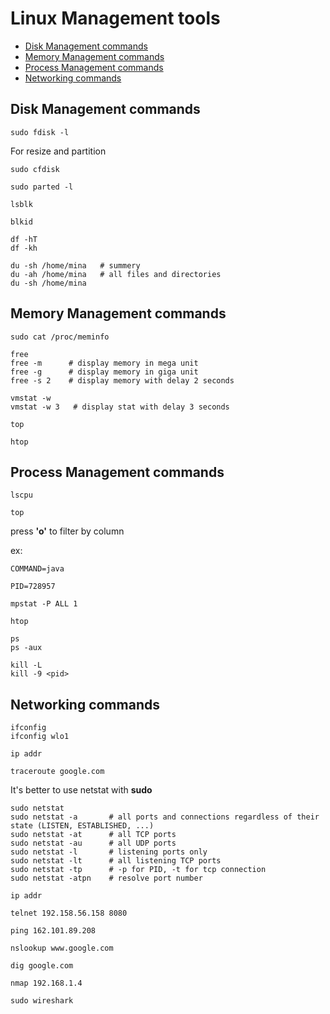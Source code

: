 # Linux Management tools

- [Disk Management commands](#disk_tools)
- [Memory Management commands](#memory_tools)
- [Process Management commands](#process_tools)
- [Networking commands](#networking_tools)


## <a name='disk_tools'> Disk Management commands </a>

```
sudo fdisk -l
```

For resize and partition
```
sudo cfdisk
```

```
sudo parted -l
```

```
lsblk
```

```
blkid
```

```
df -hT
df -kh
```

```
du -sh /home/mina   # summery
du -ah /home/mina   # all files and directories
du -sh /home/mina
```

## <a name='memory_tools'> Memory Management commands </a>

```
sudo cat /proc/meminfo 
```


```
free
free -m      # display memory in mega unit
free -g      # display memory in giga unit
free -s 2    # display memory with delay 2 seconds
```

```
vmstat -w
vmstat -w 3   # display stat with delay 3 seconds
```

```
top
```


```
htop
```

## <a name='process_tools'> Process Management commands </a>

```
lscpu
```

```
top
```
press **'o'** to filter by column

ex:
```
COMMAND=java

PID=728957
```

```
mpstat -P ALL 1
```

```
htop
```


```
ps
ps -aux
```

```
kill -L
kill -9 <pid>
```


## <a name='networking_tools'> Networking commands </a>

```
ifconfig 
ifconfig wlo1
```

```
ip addr 
```

```
traceroute google.com  
```

It's better to use netstat with **sudo**
```
sudo netstat         
sudo netstat -a       # all ports and connections regardless of their state (LISTEN, ESTABLISHED, ...)
sudo netstat -at      # all TCP ports
sudo netstat -au      # all UDP ports
sudo netstat -l       # listening ports only
sudo netstat -lt      # all listening TCP ports 
sudo netstat -tp      # -p for PID, -t for tcp connection
sudo netstat -atpn    # resolve port number
```

```
ip addr
```

```
telnet 192.158.56.158 8080
```

```
ping 162.101.89.208 
```

```
nslookup www.google.com 
```

```
dig google.com
```

```
nmap 192.168.1.4
```

```
sudo wireshark 
```

